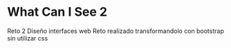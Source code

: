 # What Can I See 2
Reto 2 Diseño interfaces web
Reto realizado transformandolo con bootstrap sin utilizar css
